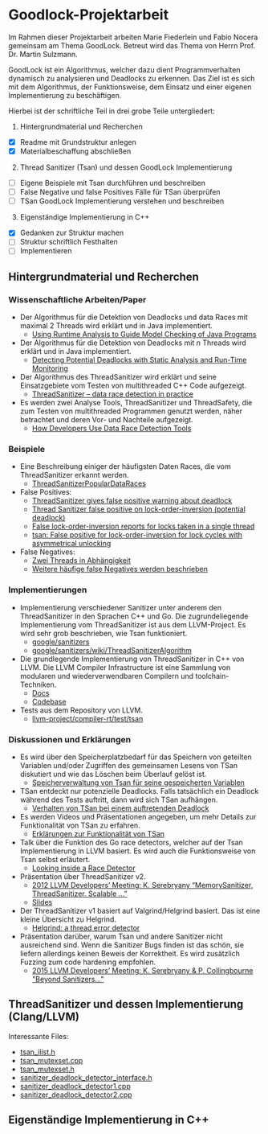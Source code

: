 # Goodlock-Projektarbeit

Im Rahmen dieser Projektarbeit arbeiten Marie Fiederlein und Fabio Nocera gemeinsam am Thema GoodLock. Betreut wird das  Thema von Herrn Prof. Dr. Martin Sulzmann.

GoodLock ist ein Algorithmus, welcher dazu dient Programmverhalten dynamisch zu analysieren und Deadlocks zu erkennen. Das Ziel ist es sich mit dem Algorithmus, der Funktionsweise, dem Einsatz und einer eigenen Implementierung zu
beschäftigen.

Hierbei ist der schriftliche Teil in drei grobe Teile untergliedert:

1. Hintergrundmaterial und Recherchen

- [x] Readme mit Grundstruktur anlegen
- [x] Materialbeschaffung abschließen

2. Thread Sanitizer (Tsan) und dessen GoodLock Implementierung

- [ ] Eigene Beispiele mit Tsan durchführen und beschreiben
- [ ] False Negative und false Positives Fälle für TSan überprüfen
- [ ] TSan GoodLock Implementierung verstehen und beschreiben

3. Eigenständige Implementierung in C++

- [x] Gedanken zur Struktur machen
- [ ] Struktur schriftlich Festhalten
- [ ] Implementieren

## Hintergrundmaterial und Recherchen

### Wissenschaftliche Arbeiten/Paper

- Der Algorithmus für die Detektion von Deadlocks und data Races mit maximal 2 Threads wird erklärt und in Java
  implementiert.
   - [Using Runtime Analysis to Guide Model Checking of Java Programs](<https://ti.arc.nasa.gov/m/pub-archive/177h/0177%20(Havelund).pdf>)
- Der Algorithmus für die Detektion von Deadlocks mit n Threads wird erklärt und in Java implementiert.
   - [Detecting Potential Deadlocks with Static Analysis and Run-Time Monitoring](https://www.research.ibm.com/haifa/Workshops/PADTAD2005/papers/article.pdf)
- Der Algorithmus des ThreadSanitizer wird erklärt und seine Einsatzgebiete vom Testen von multithreaded C++ Code
  aufgezeigt.
   - [ThreadSanitizer – data race detection in practice](https://static.googleusercontent.com/media/research.google.com/de//pubs/archive/35604.pdf)
- Es werden zwei Analyse Tools, ThreadSanitizer und ThreadSafety, die zum Testen von multithreaded Programmen genutzt
  werden, näher betrachtet und deren Vor- und Nachteile aufgezeigt.
   - [How Developers Use Data Race Detection Tools](https://static.googleusercontent.com/media/research.google.com/en//pubs/archive/43217.pdf)

### Beispiele

- Eine Beschreibung einiger der häufigsten Daten Races, die vom ThreadSanitizer erkannt werden.
   - [ThreadSanitizerPopularDataRaces](https://github.com/google/sanitizers/wiki/ThreadSanitizerPopularDataRaces)
- False Positives:
   - [ThreadSanitizer gives false positive warning about deadlock](https://gist.github.com/spetrunia/77274cf2d5848e0a7e090d622695ed4e)
   - [Thread Sanitizer false positive on lock-order-inversion (potential deadlock)](https://github.com/google/sanitizers/issues/1419)
   - [False lock-order-inversion reports for locks taken in a single thread](https://github.com/google/sanitizers/issues/488)
   - [tsan: False positive for lock-order-inversion for lock cycles with asymmetrical unlocking](https://github.com/google/sanitizers/issues/814)
- False Negatives:
   - [Zwei Threads in Abhängigkeit](<https://sulzmann.github.io/AutonomeSysteme/lec-deadlock.html#(3)>)
   - [Weitere häufige false Negatives werden beschrieben](https://groups.google.com/g/thread-sanitizer/c/mB73m6Nltaw)

### Implementierungen

- Implementierung verschiedener Sanitizer unter anderem den ThreadSanitizer in den Sprachen C++ und Go. Die zugrundeliegende Implementierung vom ThreadSanitizer ist aus dem LLVM-Project. Es wird sehr grob beschrieben, wie Tsan funktioniert.
   - [google/sanitizers](https://github.com/google/sanitizers)
   - [google/sanitizers/wiki/ThreadSanitizerAlgorithm](https://github.com/google/sanitizers/wiki/ThreadSanitizerAlgorithm)
- Die grundlegende Implementierung von ThreadSanitizer in C++ von LLVM. Die LLVM Compiler Infrastructure ist eine Sammlung von modularen und wiederverwendbaren Compilern und toolchain-Techniken.
   - [Docs](https://clang.llvm.org/docs/ThreadSanitizer.html)
   - [Codebase](https://github.com/llvm/llvm-project/tree/main/compiler-rt/lib/tsan)
- Tests aus dem Repository von LLVM.
   - [llvm-project/compiler-rt/test/tsan](https://github.com/llvm/llvm-project/tree/main/compiler-rt/test/tsan)

### Diskussionen und Erklärungen

- Es wird über den Speicherplatzbedarf für das Speichern von geteilten Variablen und/oder Zugriffen des gemeinsamen Lesens von TSan diskutiert und wie das Löschen beim Überlauf gelöst ist.
   - [Speicherverwaltung von Tsan für seine gespeicherten Variablen](https://groups.google.com/g/thread-sanitizer/c/mB73m6Nltaw)
- TSan entdeckt nur potenzielle Deadlocks. Falls tatsächlich ein Deadlock während des Tests auftritt, dann wird sich TSan aufhängen.
   - [Verhalten von TSan bei einem auftretenden Deadlock](https://groups.google.com/g/thread-sanitizer/c/g3aMe3IxVBQ)
- Es werden Videos und Präsentationen angegeben, um mehr Details zur Funktionalität von TSan zu erfahren.
   - [Erklärungen zur Funktionalität von TSan](https://groups.google.com/g/thread-sanitizer/c/HquBSCbzbyA)
- Talk über die Funktion des Go race detectors, welcher auf der Tsan Implementierung in LLVM basiert. Es wird auch die Funktionsweise von Tsan selbst erläutert.
   - [Looking inside a Race Detector](https://www.infoq.com/presentations/go-race-detector/)
- Präsentation über ThreadSanitizer v2.
   - [2012 LLVM Developers’ Meeting: K. Serebryany “MemorySanitizer, ThreadSanitizer. Scalable ...”](https://www.youtube.com/watch?v=HDgttiIvMxA)
   - [Slides](https://llvm.org/devmtg/2012-11/Serebryany_TSan-MSan.pdf)
- Der ThreadSanitizer v1 basiert auf Valgrind/Helgrind basiert. Das ist eine kleine Übersicht zu Helgrind.
   - [Helgrind: a thread error detector](https://valgrind.org/docs/manual/hg-manual.html#hg-manual.lock-orders)
- Präsentation darüber, warum Tsan und andere Sanitizer nicht ausreichend sind. Wenn die Sanitizer Bugs finden ist das schön, sie liefern allerdings keinen Beweis der Korrektheit. Es wird zusätzlich Fuzzing zum code hardening empfohlen.
   - [2015 LLVM Developers’ Meeting: K. Serebryany & P. Collingbourne "Beyond Sanitizers..."](https://www.youtube.com/watch?v=5K_uIda0tZU)

## ThreadSanitizer und dessen Implementierung (Clang/LLVM)

Interessante Files:

- [tsan_ilist.h](https://github.com/llvm/llvm-project/blob/main/compiler-rt/lib/tsan/rtl/tsan_ilist.h)
- [tsan_mutexset.cpp](https://github.com/llvm/llvm-project/blob/main/compiler-rt/lib/tsan/rtl/tsan_mutexset.cpp)
- [tsan_mutexset.h](https://github.com/llvm/llvm-project/blob/main/compiler-rt/lib/tsan/rtl/tsan_mutexset.h)
- [sanitizer_deadlock_detector_interface.h](https://github.com/llvm/llvm-project/blob/main/compiler-rt/lib/sanitizer_common/sanitizer_deadlock_detector_interface.h)
- [sanitizer_deadlock_detector1.cpp](https://github.com/llvm/llvm-project/blob/main/compiler-rt/lib/sanitizer_common/sanitizer_deadlock_detector1.cpp)
- [sanitizer_deadlock_detector2.cpp](https://github.com/llvm/llvm-project/blob/main/compiler-rt/lib/sanitizer_common/sanitizer_deadlock_detector2.cpp)
## Eigenständige Implementierung in C++
